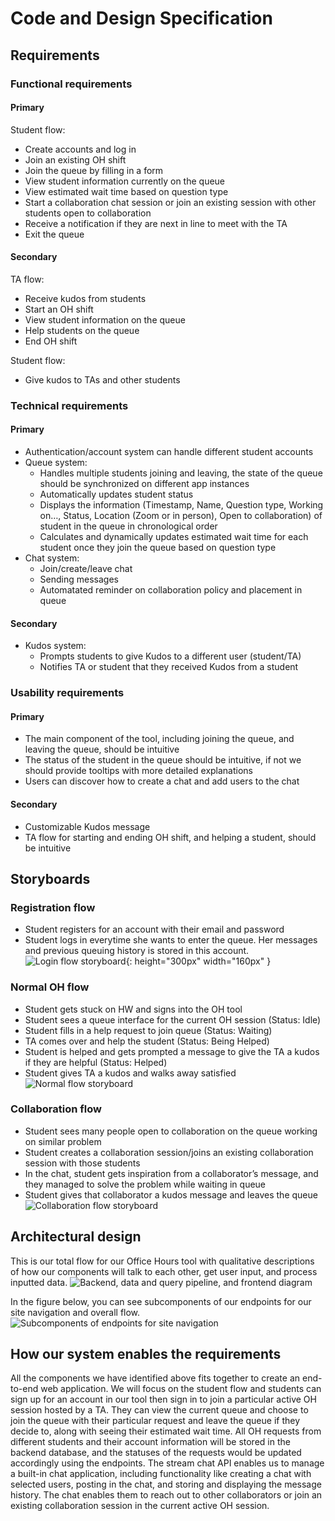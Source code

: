 # Code and Design Specification
## Requirements
### Functional requirements
#### Primary
Student flow:
- Create accounts and log in
- Join an existing OH shift
- Join the queue by filling in a form
- View student information currently on the queue
- View estimated wait time based on question type
- Start a collaboration chat session or join an existing session with other students open to collaboration
- Receive a notification if they are next in line to meet with the TA
- Exit the queue

#### Secondary
TA flow:
- Receive kudos from students
- Start an OH shift
- View student information on the queue
- Help students on the queue
- End OH shift

Student flow:
- Give kudos to TAs and other students

### Technical requirements
#### Primary
- Authentication/account system can handle different student accounts
- Queue system:
  - Handles multiple students joining and leaving, the state of the queue should be synchronized on different app instances
  - Automatically updates student status
  - Displays the information (Timestamp, Name, Question type, Working on…, Status, Location (Zoom or in person), Open to collaboration) of student in the queue in chronological order
  - Calculates and dynamically updates estimated wait time for each student once they join the queue based on question type
- Chat system:
  - Join/create/leave chat
  - Sending messages
  - Automatated reminder on collaboration policy and placement in queue

#### Secondary
- Kudos system:
  - Prompts students to give Kudos to a different user (student/TA)
  - Notifies TA or student that they received Kudos from a student

### Usability requirements
#### Primary
- The main component of the tool, including joining the queue, and leaving the queue, should be intuitive
- The status of the student in the queue should be intuitive, if not we should provide tooltips with more detailed explanations
- Users can discover how to create a chat and add users to the chat

#### Secondary
- Customizable Kudos message
- TA flow for starting and ending OH shift, and helping a student, should be intuitive


## Storyboards
### Registration flow
- Student registers for an account with their email and password
- Student logs in everytime she wants to enter the queue. Her messages and previous queuing history is stored in this account.
![Login flow storyboard](/power-hour/img/StoryboardRegistration.png){: height="300px" width="160px" }

### Normal OH flow
- Student gets stuck on HW and signs into the OH tool
- Student sees a queue interface for the current OH session (Status: Idle)
- Student fills in a help request to join queue (Status: Waiting)
- TA comes over and help the student (Status: Being Helped)
- Student is helped and gets prompted a message to give the TA a kudos if they are helpful (Status: Helped)
- Student gives TA a kudos and walks away satisfied
![Normal flow storyboard](/power-hour/img/StoryboardNormal.png)

### Collaboration flow
- Student sees many people open to collaboration on the queue working on similar problem
- Student creates a collaboration session/joins an existing collaboration session with those students
- In the chat, student gets inspiration from a collaborator’s message, and they managed to solve the problem while waiting in queue
- Student gives that collaborator a kudos message and leaves the queue
![Collaboration flow storyboard](/power-hour/img/StoryboardCollaboration.png)

## Architectural design

This is our total flow for our Office Hours tool with qualitative descriptions of how our components will talk to each other, get user input, and process inputted data.
![Backend, data and query pipeline, and frontend diagram](/power-hour/img/TotalFlowDiagram.png)


In the figure below, you can see subcomponents of our endpoints for our site navigation and overall flow.
![Subcomponents of endpoints for site navigation](/power-hour/img/SubcomponentsDiagram.png)

## How our system enables the requirements
All the components we have identified above fits together to create an end-to-end web application. We will focus on the student flow and students can sign up for an account in our tool then sign in to join a particular active OH session hosted by a TA. They can view the current queue and choose to join the queue with their particular request and leave the queue if they decide to, along with seeing their estimated wait time. All OH requests from different students and their account information will be stored in the backend database, and the statuses of the requests would be updated accordingly using the endpoints. The stream chat API enables us to manage a built-in chat application, including functionality like creating a chat with selected users, posting in the chat, and storing and displaying the message history. The chat enables them to reach out to other collaborators or join an existing collaboration session in the current active OH session.